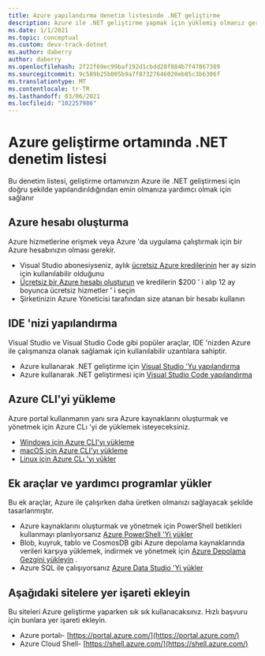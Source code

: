 ```yaml
---
title: Azure yapılandırma denetim listesinde .NET geliştirme
description: Azure ile .NET geliştirme yapmak için yüklemiş olmanız gereken tüm araçların hızlı bir özetini sağlar
ms.date: 1/1/2021
ms.topic: conceptual
ms.custom: devx-track-dotnet
ms.author: daberry
author: daberry
ms.openlocfilehash: 2f22f69ec99baf192d1cbdd28f884b7f47867389
ms.sourcegitcommit: 9c589b25b005b9a7f87327646020eb85c3b6306f
ms.translationtype: MT
ms.contentlocale: tr-TR
ms.lasthandoff: 03/06/2021
ms.locfileid: "102257986"
---
```

# <a name="net-on-azure-development-environment-checklist"></a>Azure geliştirme ortamında .NET denetim listesi

Bu denetim listesi, geliştirme ortamınızın Azure ile .NET geliştirmesi için doğru şekilde yapılandırıldığından emin olmanıza yardımcı olmak için sağlanır

## <a name="create-an-azure-account"></a>Azure hesabı oluşturma

Azure hizmetlerine erişmek veya Azure 'da uygulama çalıştırmak için bir Azure hesabınızın olması gerekir.

* Visual Studio abonesiyseniz, aylık [ücretsiz Azure kredilerinin](https://azure.microsoft.com/pricing/member-offers/credit-for-visual-studio-subscribers/) her ay sizin için kullanılabilir olduğunu
* [Ücretsiz bir Azure hesabı oluşturun](https://azure.microsoft.com/free/dotnet/) ve kredilerin $200 ' i alıp 12 ay boyunca ücretsiz hizmetler ' i seçin
* Şirketinizin Azure Yöneticisi tarafından size atanan bir hesabı kullanın

## <a name="configure-your-ide"></a>IDE 'nizi yapılandırma

Visual Studio ve Visual Studio Code gibi popüler araçlar, IDE 'nizden Azure ile çalışmanıza olanak sağlamak için kullanılabilir uzantılara sahiptir.

* Azure kullanarak .NET geliştirme için [Visual Studio 'Yu yapılandırma](./configure-visual-studio.md)
* Azure kullanarak .NET geliştirmesi için [Visual Studio Code yapılandırma](./configure-vs-code.md)

## <a name="install-the-azure-cli"></a>Azure CLI'yi yükleme

Azure portal kullanmanın yanı sıra Azure kaynaklarını oluşturmak ve yönetmek için Azure CLı 'yi de yüklemek isteyeceksiniz.

* [Windows için Azure CLI'yı yükleme](/cli/azure/install-azure-cli-windows?tabs=azure-cli)
* [macOS için Azure CLI'yı yükleme](/cli/azure/install-azure-cli-macos)
* [Linux için Azure CLı 'yı yükler](/cli/azure/install-azure-cli-linux)

## <a name="install-additional-tools-and-utilities"></a>Ek araçlar ve yardımcı programlar yükler

Bu ek araçlar, Azure ile çalışırken daha üretken olmanızı sağlayacak şekilde tasarlanmıştır.

* Azure kaynaklarını oluşturmak ve yönetmek için PowerShell betikleri kullanmayı planlıyorsanız [Azure PowerShell 'Yi yükler](/powershell/azure/install-az-ps)
* Blob, kuyruk, tablo ve CosmosDB gibi Azure depolama kaynaklarında verileri karşıya yüklemek, indirmek ve yönetmek için [Azure Depolama Gezgini yükleyin](https://azure.microsoft.com/features/storage-explorer/) .
* Azure SQL ile çalışıyorsanız [Azure Data Studio 'Yi yükler](/sql/azure-data-studio/download-azure-data-studio)

## <a name="bookmark-the-following-sites"></a>Aşağıdaki sitelere yer işareti ekleyin

Bu siteleri Azure geliştirme yaparken sık sık kullanacaksınız.  Hızlı başvuru için bunlara yer işareti ekleyin.

* Azure portalı- [https://portal.azure.com/](https://portal.azure.com/)
* Azure Cloud Shell- [https://shell.azure.com/](https://shell.azure.com/)
